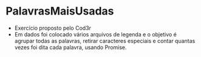 # PalavrasMaisUsadas
- Exercício proposto pelo Cod3r
- Em dados foi colocado vários arquivos de legenda e o objetivo é agrupar todas as palavras, retirar caracteres especiais e contar quantas vezes foi dita cada palavra, usando Promise.
